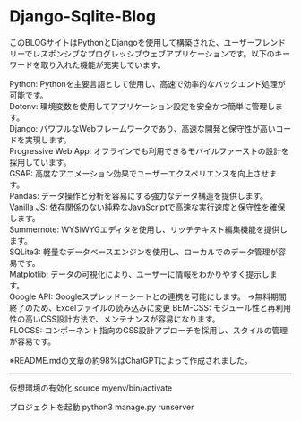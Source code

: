 # Django-Sqlite-Blog

このBLOGサイトはPythonとDjangoを使用して構築された、ユーザーフレンドリーでレスポンシブなプログレッシブウェブアプリケーションです。以下のキーワードを取り入れた機能が充実しています。  
  
Python: Pythonを主要言語として使用し、高速で効率的なバックエンド処理が可能です。  
Dotenv: 環境変数を使用してアプリケーション設定を安全かつ簡単に管理します。  
Django: パワフルなWebフレームワークであり、高速な開発と保守性が高いコードを実現します。  
Progressive Web App: オフラインでも利用できるモバイルファーストの設計を採用しています。  
GSAP: 高度なアニメーション効果でユーザーエクスペリエンスを向上させます。  
Pandas: データ操作と分析を容易にする強力なデータ構造を提供します。  
Vanilla JS: 依存関係のない純粋なJavaScriptで高速な実行速度と保守性を確保します。  
Summernote: WYSIWYGエディタを使用し、リッチテキスト編集機能を提供します。  
SQLite3: 軽量なデータベースエンジンを使用し、ローカルでのデータ管理が容易です。  
Matplotlib: データの可視化により、ユーザーに情報をわかりやすく提示します。  
Google API: Googleスプレッドーシートとの連携を可能にします。 →無料期間終了のため、Excelファイルの読み込みに変更 
BEM-CSS: モジュール性と再利用性の高いCSS設計方法で、メンテナンスが容易になります。  
FLOCSS: コンポーネント指向のCSS設計アプローチを採用し、スタイルの管理が容易です。  
  
※README.mdの文章の約98%はChatGPTによって作成されました。  

---

仮想環境の有効化
source myenv/bin/activate

プロジェクトを起動
python3 manage.py runserver
